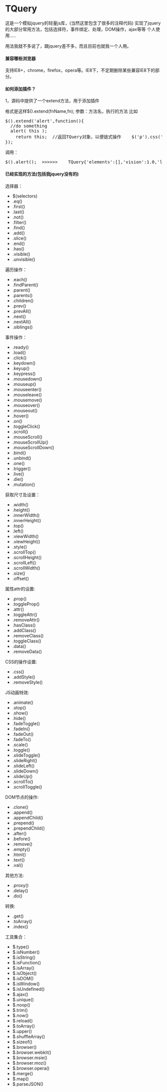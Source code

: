 # TQuery
这是一个模拟jquery的轻量js库，(当然这里包含了很多的注释代码)
实现了jquery的大部分常用方法，包括选择符，事件绑定、处理，DOM操作，ajax等等
个人使用.....

用法我就不多说了，跟jquery差不多，而且目前也就我一个人用。

<h4>兼容哪些浏览器</h4>
支持IE8+，chrome，firefox，opera等。IE8下，不定期删除某些兼容IE8下的部分。

<h4>如何添加插件？</h4>
<p>1，源码中提供了一个extend方法，用于添加插件<p>
格式是这样$().extend(fnName,fn);	参数：方法名，执行的方法
比如
<pre>$().extend('alert',function(){
  //do something
  alert( this );
	return this;  //返回TQuery对象，以便链式操作    $('p').css('width','500').alert().scoll()........
});
</pre>
调用：
<pre>$().alert();  >>>>>>    TQuery{'elements':[],'vision':1.0,'length':0};</pre>
<h4>已经实现的方法(包括我jquery没有的)</h4>
选择器：
<ul>
	<li>$(selectors)</li>
	<li>.eq()</li>
	<li>.first()</li>
	<li>.last()</li>
	<li>.not()</li>
	<li>.filter()</li>
	<li>.find()</li>
	<li>.add()</li>
	<li>.slice()</li>
	<li>.end()</li>
	<li>.has()</li>
	<li>.visible()</li>
	<li>.unvisible()</li>
</ul>
遍历操作：
<ul>
	<li>.each()</li>
	<li>.findParent()</li>
	<li>.parent()</li>
	<li>.parents()</li>
	<li>.children()</li>
	<li>.prev()</li>
	<li>.prevAll()</li>
	<li>.next()</li>
	<li>.nextAll()</li>
	<li>.siblings()</li>
</ul>
事件操作：
<ul>
	<li>.ready()</li>
	<li>.load()</li>
	<li>.click()</li>
	<li>.keydown()</li>
	<li>.keyup()</li>
	<li>.keypress()</li>
	<li>.mousedown()</li>
	<li>.mouseup()</li>
	<li>.mouseenter()</li>
	<li>.mouseleave()</li>
	<li>.mousemove()</li>
	<li>.mouseover()</li>
	<li>.mouseout()</li>
	<li>.hover()</li>
	<li>.on()</li>
	<li>.toggleClick()</li>
	<li>.scroll()</li>
	<li>.mouseScroll()</li>
	<li>.mouseScrollUp()</li>
	<li>.mouseScrollDown()</li>
	<li>.bind()</li>
	<li>.unbind()</li>
	<li>.one()</li>
	<li>.trigger()</li>
	<li>.live()</li>
	<li>.die()</li>
	<li>.mutation()</li>
</ul>
获取尺寸及设置：
<ul>
	<li>.width()</li>
	<li>.height()</li>
	<li>.innerWIdth()</li>
	<li>.innerHeight()</li>
	<li>.top()</li>
	<li>.left()</li>
	<li>.viewWidth()</li>
	<li>.viewHeight()</li>
	<li>.style()</li>
	<li>.scrollTop()</li>
	<li>.scrollHeight()</li>
	<li>.scrollLeft()</li>
	<li>.scrollWidth()</li>
	<li>.size()</li>
	<li>.offset()</li>
</ul>
属性attr的设置:
<ul>
	<li>.prop()</li>
	<li>.toggleProp()</li>
	<li>.attr()</li>
	<li>.toggleAttr()</li>
	<li>.removeAttr()</li>
	<li>.hasClass()</li>
	<li>.addClass()</li>
	<li>.removeClass()</li>
	<li>.toggleClass()</li>
	<li>.data()</li>
	<li>.removeData()</li>
</ul>
CSS的操作设置:
<ul>
	<li>.css()</li>
	<li>.addStyle()</li>
	<li>.removeStyle()</li>
</ul>
JS动画特效:
<ul>
	<li>.animate()</li>
	<li>.stop()</li>
	<li>.show()</li>
	<li>.hide()</li>
	<li>.fadeToggle()</li>
	<li>.fadeIn()</li>
	<li>.fadeOut()</li>
	<li>.fadeTo()</li>
	<li>.scale()</li>
	<li>.toggle()</li>
	<li>.slideToggle()</li>
	<li>.slideRight()</li>
	<li>.slideLeft()</li>
	<li>.slideDown()</li>
	<li>.slideUp()</li>
	<li>.scrollTo()</li>
	<li>.scrollToggle()</li>
</ul>
DOM节点的操作:
<ul>
	<li>.clone()</li>
	<li>.append()</li>
	<li>.appendChild()</li>
	<li>.prepend()</li>
	<li>.prependChild()</li>
	<li>.after()</li>
	<li>.before()</li>
	<li>.remove()</li>
	<li>.empty()</li>
	<li>.html()</li>
	<li>.text()</li>
	<li>.val()</li>
</ul>
其他方法:
<ul>
	<li>.proxy()</li>
	<li>.delay()</li>
	<li>.do()</li>
</ul>
转换:
<ul>
	<li>.get()</li>
	<li>.toArray()</li>
	<li>.index()</li>
</ul>

工具集合：
<ul>
	<li>$.type()</li>
	<li>$.isNumber()</li>
	<li>$.isString()</li>
	<li>$.isFunction()</li>
	<li>$.isArray()</li>
	<li>$.isObject()</li>
	<li>$.isDOM()</li>
	<li>$.isWindow()</li>
	<li>$.isUndefined()</li>
	<li>$.ajax()</li>
	<li>$.unique()</li>
	<li>$.noop()</li>
	<li>$.trim()</li>
	<li>$.now()</li>
	<li>$.reload()</li>
	<li>$.toArray()</li>
	<li>$.upper()</li>
	<li>$.shuffleArray()</li>
	<li>$.sizeof()</li>
	<li>$.browser()</li>
	<li>$.browser.webkit()</li>
	<li>$.browser.msie()</li>
	<li>$.browser.moz()</li>
	<li>$.browser.opera()</li>
	<li>$.merge()</li>
	<li>$.map()</li>
	<li>$.parseJSON()</li>
</ul>

